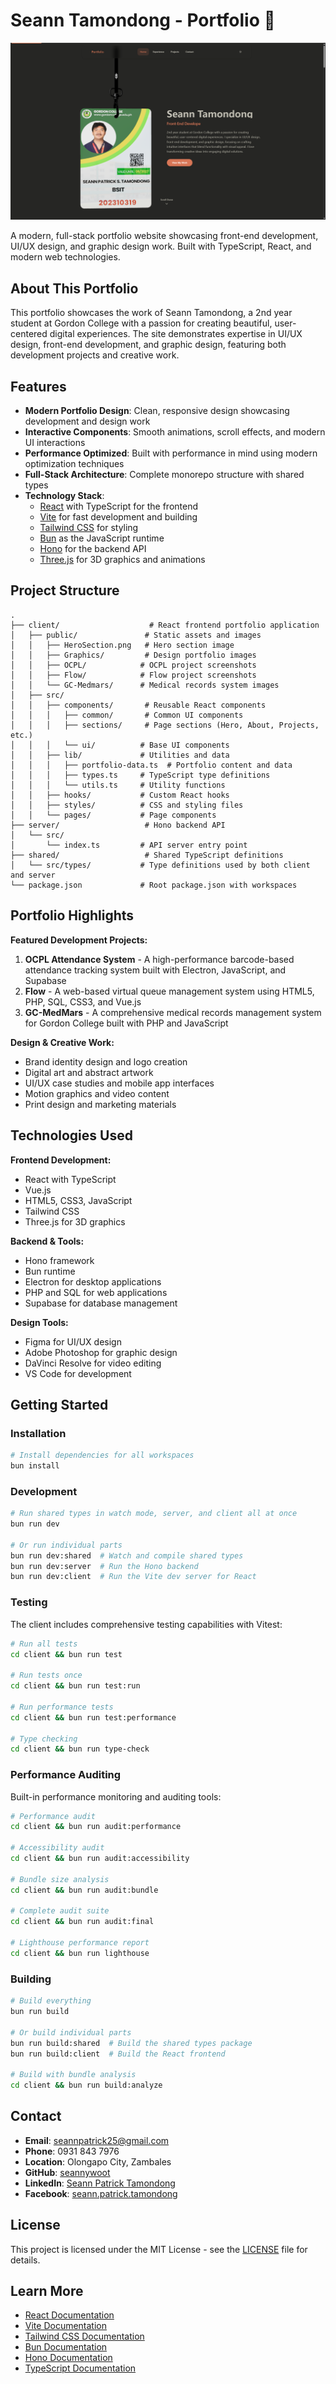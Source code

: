 # Seann Tamondong - Portfolio 🎨

![Hero Section](./client/public/HeroSection.png)

A modern, full-stack portfolio website showcasing front-end development, UI/UX design, and graphic design work. Built with TypeScript, React, and modern web technologies.

## About This Portfolio

This portfolio showcases the work of Seann Tamondong, a 2nd year student at Gordon College with a passion for creating beautiful, user-centered digital experiences. The site demonstrates expertise in UI/UX design, front-end development, and graphic design, featuring both development projects and creative work.

## Features

- **Modern Portfolio Design**: Clean, responsive design showcasing development and design work
- **Interactive Components**: Smooth animations, scroll effects, and modern UI interactions
- **Performance Optimized**: Built with performance in mind using modern optimization techniques
- **Full-Stack Architecture**: Complete monorepo structure with shared types
- **Technology Stack**:
  - [React](https://react.dev) with TypeScript for the frontend
  - [Vite](https://vitejs.dev) for fast development and building
  - [Tailwind CSS](https://tailwindcss.com) for styling
  - [Bun](https://bun.sh) as the JavaScript runtime
  - [Hono](https://hono.dev) for the backend API
  - [Three.js](https://threejs.org) for 3D graphics and animations

## Project Structure

```
.
├── client/                    # React frontend portfolio application
│   ├── public/               # Static assets and images
│   │   ├── HeroSection.png   # Hero section image
│   │   ├── Graphics/         # Design portfolio images
│   │   ├── OCPL/            # OCPL project screenshots
│   │   ├── Flow/            # Flow project screenshots
│   │   └── GC-Medmars/      # Medical records system images
│   ├── src/
│   │   ├── components/       # Reusable React components
│   │   │   ├── common/       # Common UI components
│   │   │   ├── sections/     # Page sections (Hero, About, Projects, etc.)
│   │   │   └── ui/          # Base UI components
│   │   ├── lib/             # Utilities and data
│   │   │   ├── portfolio-data.ts  # Portfolio content and data
│   │   │   ├── types.ts     # TypeScript type definitions
│   │   │   └── utils.ts     # Utility functions
│   │   ├── hooks/           # Custom React hooks
│   │   ├── styles/          # CSS and styling files
│   │   └── pages/           # Page components
├── server/                   # Hono backend API
│   └── src/
│       └── index.ts         # API server entry point
├── shared/                   # Shared TypeScript definitions
│   └── src/types/           # Type definitions used by both client and server
└── package.json             # Root package.json with workspaces
```

## Portfolio Highlights

**Featured Development Projects:**

1. **OCPL Attendance System** - A high-performance barcode-based attendance tracking system built with Electron, JavaScript, and Supabase
2. **Flow** - A web-based virtual queue management system using HTML5, PHP, SQL, CSS3, and Vue.js
3. **GC-MedMars** - A comprehensive medical records management system for Gordon College built with PHP and JavaScript

**Design & Creative Work:**
- Brand identity design and logo creation
- Digital art and abstract artwork
- UI/UX case studies and mobile app interfaces
- Motion graphics and video content
- Print design and marketing materials

## Technologies Used

**Frontend Development:**
- React with TypeScript
- Vue.js
- HTML5, CSS3, JavaScript
- Tailwind CSS
- Three.js for 3D graphics

**Backend & Tools:**
- Hono framework
- Bun runtime
- Electron for desktop applications
- PHP and SQL for web applications
- Supabase for database management

**Design Tools:**
- Figma for UI/UX design
- Adobe Photoshop for graphic design
- DaVinci Resolve for video editing
- VS Code for development

## Getting Started

### Installation

```bash
# Install dependencies for all workspaces
bun install
```

### Development

```bash
# Run shared types in watch mode, server, and client all at once
bun run dev

# Or run individual parts
bun run dev:shared  # Watch and compile shared types
bun run dev:server  # Run the Hono backend
bun run dev:client  # Run the Vite dev server for React
```

### Testing

The client includes comprehensive testing capabilities with Vitest:

```bash
# Run all tests
cd client && bun run test

# Run tests once
cd client && bun run test:run

# Run performance tests
cd client && bun run test:performance

# Type checking
cd client && bun run type-check
```

### Performance Auditing

Built-in performance monitoring and auditing tools:

```bash
# Performance audit
cd client && bun run audit:performance

# Accessibility audit
cd client && bun run audit:accessibility

# Bundle size analysis
cd client && bun run audit:bundle

# Complete audit suite
cd client && bun run audit:final

# Lighthouse performance report
cd client && bun run lighthouse
```

### Building

```bash
# Build everything
bun run build

# Or build individual parts
bun run build:shared  # Build the shared types package
bun run build:client  # Build the React frontend

# Build with bundle analysis
cd client && bun run build:analyze
```

## Contact

- **Email**: seannpatrick25@gmail.com
- **Phone**: 0931 843 7976
- **Location**: Olongapo City, Zambales
- **GitHub**: [seannywoot](https://github.com/seannywoot)
- **LinkedIn**: [Seann Patrick Tamondong](https://www.linkedin.com/in/seann-patrick-tamondong-512562377/)
- **Facebook**: [seann.patrick.tamondong](https://www.facebook.com/seann.patrick.tamondong/)

## License

This project is licensed under the MIT License - see the [LICENSE](LICENSE) file for details.

## Learn More

- [React Documentation](https://react.dev/learn)
- [Vite Documentation](https://vitejs.dev/guide/)
- [Tailwind CSS Documentation](https://tailwindcss.com/docs)
- [Bun Documentation](https://bun.sh/docs)
- [Hono Documentation](https://hono.dev/docs)
- [TypeScript Documentation](https://www.typescriptlang.org/docs/)